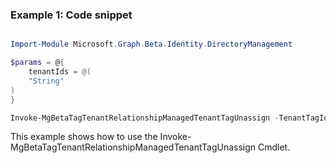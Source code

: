 ### Example 1: Code snippet

```powershell

Import-Module Microsoft.Graph.Beta.Identity.DirectoryManagement

$params = @{
	tenantIds = @(
	"String"
)
}

Invoke-MgBetaTagTenantRelationshipManagedTenantTagUnassign -TenantTagId $tenantTagId -BodyParameter $params

```
This example shows how to use the Invoke-MgBetaTagTenantRelationshipManagedTenantTagUnassign Cmdlet.

